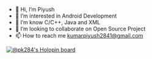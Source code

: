 - 👋 Hi, I’m Piyush
- 👀 I’m interested in Android Development
- 🌱 I’m know C/C++, Java and XML
- 💞️ I’m looking to collaborate on Open Source Project
- 📫 How to reach me kumarpiyush2841@gmail.com

<!---
PK284/PK284 is a ✨ special ✨ repository because its `README.md` (this file) appears on your GitHub profile.
You can click the Preview link to take a look at your changes.
--->

[![@pk284's Holopin board](https://holopin.me/pk284)](https://holopin.io/@pk284)
